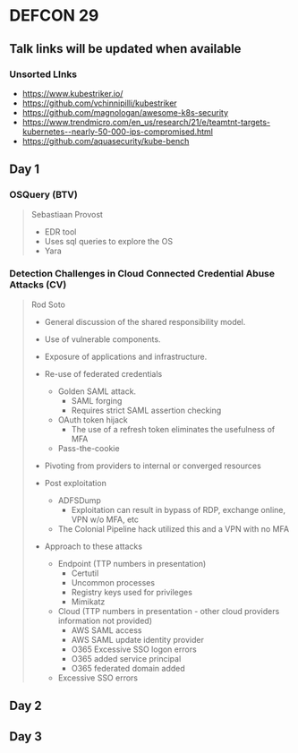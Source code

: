 # DEFCON 29
## Talk links will be updated when available

### Unsorted LInks
* https://www.kubestriker.io/ 
* https://github.com/vchinnipilli/kubestriker
* https://github.com/magnologan/awesome-k8s-security
* https://www.trendmicro.com/en_us/research/21/e/teamtnt-targets-kubernetes--nearly-50-000-ips-compromised.html
* https://github.com/aquasecurity/kube-bench

## Day 1

### OSQuery (BTV)
> Sebastiaan Provost  
>
> * EDR tool
> * Uses sql queries to explore the OS
> * Yara

### Detection Challenges in Cloud Connected Credential Abuse Attacks (CV)
> Rod Soto
>
> - General discussion of the shared responsibility model. 
> - Use of vulnerable components. 
> - Exposure of applications and infrastructure. 
> - Re-use of federated credentials
>     - Golden SAML attack. 
>         - SAML forging
>         - Requires strict SAML assertion checking
>     - OAuth token hijack                                                       
>   	 - The use of a refresh token eliminates the usefulness of MFA  	 
>   - Pass-the-cookie	 
> - Pivoting from providers to internal or converged resources  
> - Post exploitation
>     - ADFSDump   
>         - Exploitation can result in bypass of RDP, exchange online, VPN w/o MFA, etc   
>     - The Colonial Pipeline hack utilized this and a VPN with no MFA
>    
> - Approach to these attacks    
>     - Endpoint (TTP numbers in presentation)
>         - Certutil
>         - Uncommon processes
>         - Registry keys used for privileges 
>         - Mimikatz
>     - Cloud (TTP numbers in presentation - other cloud providers information not provided)
>         - AWS SAML access
>         - AWS SAML update identity provider
>         - O365 Excessive SSO logon errors
>         - O365 added service principal
>         - O365 federated domain added   
>     - Excessive SSO errors 

###      



## Day 2

## Day 3 